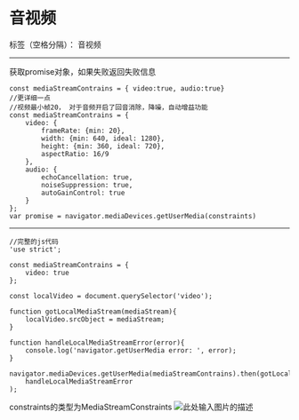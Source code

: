 ﻿# 音视频

标签（空格分隔）： 音视频

---
获取promise对象，如果失败返回失败信息
```
const mediaStreamContrains = { video:true, audio:true}
//更详细一点
//视频最小帧20， 对于音频开启了回音消除，降噪，自动增益功能
const mediaStreamContrains = {
    video: {
        frameRate: {min: 20},
  	    width: {min: 640, ideal: 1280},
  	    height: {min: 360, ideal: 720},
  		aspectRatio: 16/9
    },
    audio: {
        echoCancellation: true,
        noiseSuppression: true,
        autoGainControl: true
    }
};
var promise = navigator.mediaDevices.getUserMedia(constraints)
```
---
```
//完整的js代码
'use strict';

const mediaStreamContrains = {
    video: true
};

const localVideo = document.querySelector('video');

function gotLocalMediaStream(mediaStream){
    localVideo.srcObject = mediaStream;
}

function handleLocalMediaStreamError(error){
    console.log('navigator.getUserMedia error: ', error);
}

navigator.mediaDevices.getUserMedia(mediaStreamContrains).then(gotLocalMediaStream).catch(
    handleLocalMediaStreamError
);
```
constraints的类型为MediaStreamConstraints
![此处输入图片的描述][1]


  [1]: https://static001.geekbang.org/resource/image/f3/8a/f3d578d13b4c21c83b161dae348b8c8a.png